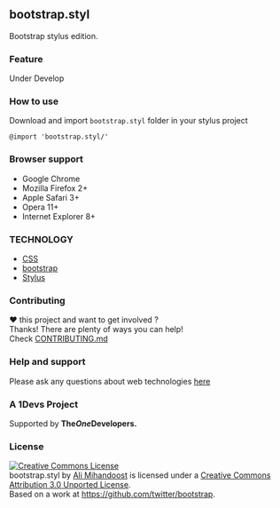 [support]: http://github.com/AliMD/1Tuts/issues "http://ali.md/ask"
[changelog]: ./CHANGELOG.md "bootstrap.styl Change log"
[contribute]: ./CONTRIBUTING.md "How to contribute"

## bootstrap.styl
Bootstrap stylus edition.  

### Feature
Under Develop

### How to use

Download and import `bootstrap.styl` folder in your stylus project
```stylus
@import 'bootstrap.styl/'
```

### Browser support
* Google Chrome
* Mozilla Firefox 2+
* Apple Safari 3+
* Opera 11+  
* Internet Explorer 8+

### TECHNOLOGY
* [CSS](http://ali.md/css4)
* [bootstrap](http://ali.md/bootstrap)
* [Stylus](http://ali.md/stylus)

### Contributing
**♥** this project and want to get involved ?  
Thanks! There are plenty of ways you can help!  
Check [CONTRIBUTING.md][contribute]

### Help and support
Please ask any questions about web technologies [here][support]

### A 1Devs Project
Supported by <b>The<i>One</i>Developers.</b>

### License
<a rel="license" href="http://creativecommons.org/licenses/by/3.0/deed.en_US"><img alt="Creative Commons License" style="border-width:0" src="http://i.creativecommons.org/l/by/3.0/88x31.png" /></a><br /><span xmlns:dct="http://purl.org/dc/terms/" property="dct:title">bootstrap.styl</span> by <a xmlns:cc="http://creativecommons.org/ns#" href="http://ali.md" property="cc:attributionName" rel="cc:attributionURL">Ali Mihandoost</a> is licensed under a <a rel="license" href="http://creativecommons.org/licenses/by/3.0/deed.en_US">Creative Commons Attribution 3.0 Unported License</a>.<br />Based on a work at <a xmlns:dct="http://purl.org/dc/terms/" href="https://github.com/twitter/bootstrap" rel="dct:source">https://github.com/twitter/bootstrap</a>.